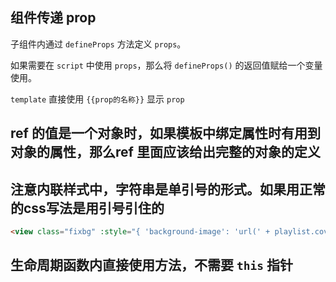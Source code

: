 ## 组件传递 prop
子组件内通过 `defineProps` 方法定义 `props`。

如果需要在 `script` 中使用 `props`，那么将 `defineProps()` 的返回值赋给一个变量使用。

`template` 直接使用 `{{prop的名称}}` 显示 `prop`

## ref 的值是一个对象时，如果模板中绑定属性时有用到对象的属性，那么ref 里面应该给出完整的对象的定义

## 注意内联样式中，字符串是单引号的形式。如果用正常的css写法是用引号引住的
```html
<view class="fixbg" :style="{ 'background-image': 'url(' + playlist.coverImgUrl + ')' }"></view>
```

## 生命周期函数内直接使用方法，不需要 `this` 指针